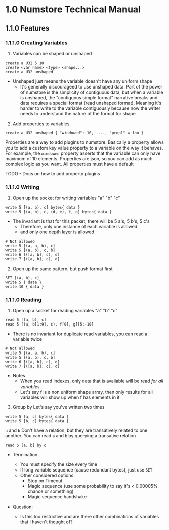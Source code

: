 # 1.0 Numstore Technical Manual

## 1.1.0 Features

### 1.1.1.0 Creating Variables 
1. Variables can be shaped or unshaped 
```
create a U32 5 10
create <var name> <type> <shape...>
create a U32 unshaped
```
- Unshaped just means the variable doesn't have any uniform shape 
    - It's generally discourageed to use unshaped data. 
      Part of the power of numstore is the simplicity of contiguous data, but when 
      a variable is unshaped, the "contiguous simple format" narrative breaks and data 
      requires a special format (read unshaped format). Meaning it's harder to write 
      to the variable contiguously because now the writer needs to understand the nature 
      of the format for shape

2. Add properties to variables.
```
create a U32 unshaped { "windowed": 10, ...., "prop1" = foo }
```

Properties are a way to add plugins to numstore. Basically a property allows you to add a custom key value property to a variable on the way it behaves. 
For example, the `windowed` property asserts that the variable can only have maximum of 10 elements. Properties are json, so you can add as much complex logic as 
you want. All properties must have a default 

TODO - Docs on how to add property plugins

### 1.1.1.0 Writing

1. Open up the socket for writing variables "a" "b" "c"
```
write 5 [(a, b), c] bytes{ data }
write 5 [(a, b), c, (d, e), f, g] bytes{ data }
```

- The invariant is that for this packet, there will be 5 a's, 5 b's, 5 c's
    - Therefore, only one instance of each variable is allowed
    - and only one depth layer is allowed
```
# Not allowed
write 5 [(a, a, b), c] 
write 5 [(a, b), c, b] 
write 6 [([a, b], c), d] 
write 7 [([a, b], c), d] 
```

2. Open up the same pattern, but push format first
```
SET [(a, b), c]
write 5 { data }
write 10 { data }
```

### 1.1.1.0 Reading
1. Open up a socket for reading variables "a" "b" "c" 
```
read 5 [(a, b), c] 
read 5 [(a, b[1:9], c), f[0], g][5:-10]
```

- There is no invariant for duplicate read variables, you can read a variable twice 
```
# Not allowed
write 5 [(a, a, b), c] 
write 5 [(a, b), c, b] 
write 6 [([a, b], c), d] 
write 7 [([a, b], c), d] 
```


- Notes 
    - When you read indexes, only data that is available will be read _for all variables_
    - Let's say f is a non uniform shape array, then only results for all variables will show up when f has elements in it

3. Group by 
Let's say you've written two times
```
write 5 [a, c] bytes{ data }
write 5 [b, c] bytes{ data }
```

`a` and `b` Don't have a relation, but they are transatively related to one another. You can read `a` and `b` by querying a transative relation 

```
read 5 [a, b] by c
```

- Termination
    - You must specify the size every time 
    - If long variable sequence (cause redundant bytes), just use `SET`
    - Other considered options
        - Stop on Timeout
        - Magic sequence (use some probability to say it's < 0.00005% chance or something)
        - Magic sequence handshake

- Question:
    - Is this too restrictive and are there other combinations of variables that I haven't thought of?
